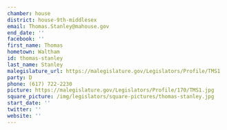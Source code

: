 ```yaml
---
chamber: house
district: house-9th-middlesex
email: Thomas.Stanley@mahouse.gov
end_date: ''
facebook: ''
first_name: Thomas
hometown: Waltham
id: thomas-stanley
last_name: Stanley
malegislature_url: https://malegislature.gov/Legislators/Profile/TMS1
party: D
phone: (617) 722-2230
picture: https://malegislature.gov/Legislators/Profile/170/TMS1.jpg
square_picture: /img/legislators/square-pictures/thomas-stanley.jpg
start_date: ''
twitter: ''
website: ''
---
```

